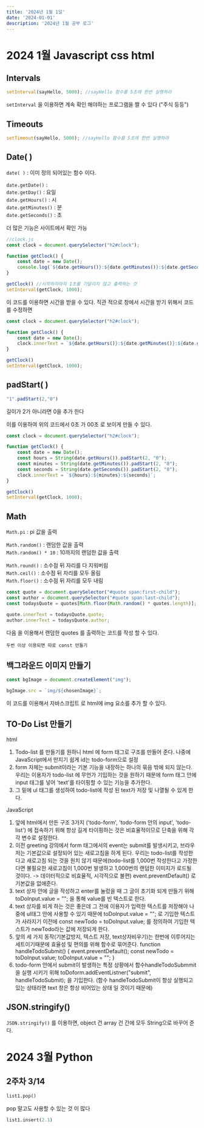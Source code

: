 ```yaml
---
title: '2024년 1월 1일'
date: '2024-01-01'
description: '2024년 1월 공부 로그'
---
```

# 2024 1월 Javascript css html

## Intervals
```js
setInterval(sayHello, 5000); //sayHello 함수를 5초에 한번 실행하라
```

`setInterval` 을 이용하면 계속 확인 해야하는 프로그램을 짤 수 있다 ("주식 등등")

## Timeouts
```js
setTimeout(sayHello, 5000); //sayHello 함수를 5초에 한번 실행하라
```

## Date( )
`date( )` : 이미 정의 되어있는 함수 이다.

`date.getDate()` :   
`date.getDay()` : 요일  
`date.getHours()` : 시  
`date.getMinutes()` : 분  
`date.getSeconds()` : 초  

더 많은 기능은 사이트에서 확인 가능

```js
//clock.js
const clock = document.querySelector("h2#clock");

function getClock() {
    const date = new Date();
    console.log(`${date.getHours()}:${date.getMinutes()}:${date.getSeconds()}`)
}

getClock() //시작하자마자 1초를 기달리지 않고 출력하는 것
setInterval(getClock, 1000);
```
이 코드를 이용하면 시간을 받을 수 있다.
직관 적으로 창에서 시간을 받기 위해서 코드를 수정하면 

```js
const clock = document.querySelector("h2#clock");

function getClock() {
    const date = new Date();
    clock.innerText = `${date.getHours()}:${date.getMinutes()}:${date.getSeconds()}`;
}

getClock()
setInterval(getClock, 1000);
```
## padStart( )

```js
"1".padStart(2,"0")
```
길이가 2가 아니라면 0을 추가 한다

이를 이용하여 위의 코드에서 0초 가 00초 로 보이게 만들 수 있다.

```js
const clock = document.querySelector("h2#clock");

function getClock() {
    const date = new Date();
    const hours = String(date.getHours()).padStart(2, "0");
    const minutes = String(date.getMinutes()).padStart(2, "0");
    const seconds = String(date.getSeconds()).padStart(2, "0");
    clock.innerText = `${hours}:${minutes}:${seconds}`;
}

getClock()
setInterval(getClock, 1000);
```

## Math

`Math.pi` : pi 값을 출력

`Math.random()` : 랜덤한 값을 출력  
`Math.random() * 10` : 10까지의 랜덤한 값을 출력

`Math.round()` : 소수점 뒤 자리를 다 지워버림  
`Math.ceil()` : 소수점 뒤 자리를 모두 올림  
`Math.floor()` : 소수점 뒤 자리를 모두 내림  

```js
const quote = document.querySelector("#quote span:first-child");
const author = document.querySelector("#quote span:last-child");
const todaysQuote = quotes[Math.floor(Math.random() * quotes.length)];

quote.innerText = todaysQuote.quote;
author.innerText = todaysQuote.author;
```

다음 을 이용해서 랜덤한 quotes 를 출력하는 코드를 작성 할 수 있다.

    두번 이상 이용되면 따로 const 만들기

## 백그라운드 이미지 만들기

```js
const bgImage = document.createElement("img"); 

bgImage.src = `img/${chosenImage}`;
```

이 코드를 이용해서  자바스크립트 로 html에 img 요소를 추가 할 수 있다.

## TO-Do List 만들기

 html
1) Todo-list 를 만들기를 원하니 html 에 form 태그로 구조를 만들어 준다. 나중에 JavaScript에서 만지기 쉽게 id는 todo-form으로 설정
2) form 자체는 submit이라는 기본 기능을 내장하는 하나의 묶음 밖에 되지 않는다. 우리는 이용자가 todo-list 에 무언가 기입하는 것을 원하기 때문에 form 태그 안에 input 태그를 넣어 'text'를 타이핑할 수 있는 기능을 추가한다.
3) 그 밑에 ul 태그를 생성하여 todo-list에 작성 된 text가 저장 및 나열될 수 있게 한다.

 JavaScript
1) 앞에 html에서 만든 구조 3가지 ('todo-form', 'todo-form 안의 input', 'todo-list') 에 접속하기 위해 항상 길게 타이핑하는 것은 비효율적이므로 단축을 위해 각각 변수로 설정한다.
2) 이전 greeting 강의에서 form 태그에서의 event는 submit를 발생시키고, 브라우저는 기본값으로 설정되어 있는 새로고침을 하게 된다. 우리는 todo-list를 작성한다고 새로고침 되는 것을 원치 않기 때문에(todo-list를 1,000번 작성한다고 가정한다면 불필요한 새로고침이 1,000번 발생하고 1,000번의 랜덤한 이미지가 로드될 것이다. -> 데이터적으로 비효율적, 시각적으로 불편)
event.preventDefault() 로 기본값을 없애준다.
3) text 상자 안에 글을 작성하고 enter를 눌렀을 때 그 글이 초기화 되게 만들기 위해 toDoInput.value = ""; 을 통해 value를 빈 텍스트로 한다.
4) text 상자를 비게 하는 것은 좋은데 그 전에 이용자가 입력한 텍스트를 저장해야 나중에 ul태그 안에 사용할 수 있기 때문에 toDoInput.value = ""; 로 기입한 텍스트가 사라지기 이전에
const newTodo = toDoInput.value; 를 정의하여 기입한 텍스트가 newTodo라는 값에 저장되게 한다.
5) 앞의 세 가지 동작(기본값방지, 텍스트 저장, text상자비우기)는 한번에 이루어지는 세트이기때문에 효율성 및 편의를 위해 함수로 묶어준다.
function handleTodoSubmit() {
event.preventDefault();
const newTodo = toDoInput.value;
toDoInput.value = "";
}
6) todo-form 안에서 submit이 발생하는 특정 상황에서 함수handleTodoSubmmit을 실행 시키기 위해
toDoform.addEventListner("submit", handleTodoSubmit); 을 기입한다.
(함수 handleTodoSubmit이 항상 실행되고 있는 상태라면 text 창은 항상 비어있는 상태 일 것이기 때문에)

## JSON.stringify()

`JSON.stringify()` 를 이용하면, object 건 array 건 간에 모두 String으로 바꾸어 준다.


# 2024 3월 Python
## 2주차 3/14

```python
list1.pop()
```
pop 말고도 사용할 수 있는 것 이 많다
```python
list1.insert(2.1)
```


